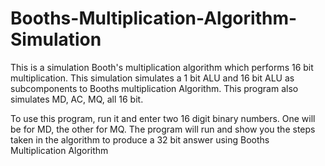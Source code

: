 # Booths-Multiplication-Algorithm-Simulation

This is a simulation Booth's multiplication algorithm which performs 16 bit multiplication. This simulation simulates a 1 bit ALU and 16 bit ALU as subcomponents to Booths multiplication Algorithm. This program also simulates MD, AC, MQ, all 16 bit.

To use this program, run it and enter two 16 digit binary numbers. One will be for MD, the other for MQ. The program will run and show you the steps taken in the algorithm to produce a 32 bit answer using Booths Multiplication Algorithm
